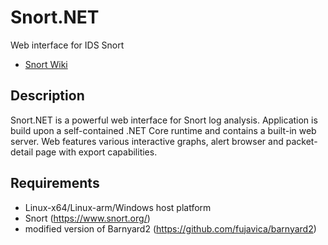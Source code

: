 # Snort.NET
Web interface for IDS Snort
* [Snort Wiki](https://github.com/fujavica/Snort.NET/wiki)

## Description
Snort.NET is a powerful web interface for Snort log analysis. Application is build upon a self-contained .NET Core runtime 
and contains a built-in web server. Web features various interactive graphs, alert browser and packet-detail page with export capabilities.

## Requirements
* Linux-x64/Linux-arm/Windows host platform
* Snort (https://www.snort.org/)
* modified version of Barnyard2 (https://github.com/fujavica/barnyard2)
